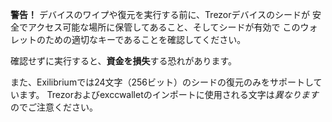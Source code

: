 **警告！** デバイスのワイプや復元を実行する前に、Trezorデバイスのシードが
安全でアクセス可能な場所に保管してあること、そしてシードが有効で
このウォレットのための適切なキーであることを確認してください。

確認せずに実行すると、**資金を損失**する恐れがあります。

また、Exilibriumでは24文字（256ビット）のシードの復元のみをサポートしています。
Trezorおよびexccwalletのインポートに使用される文字は*異なります*のでご注意ください。
